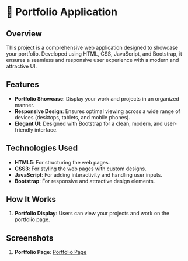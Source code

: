 # 🚀 Portfolio Application

## Overview
This project is a comprehensive web application designed to showcase your portfolio. Developed using HTML, CSS, JavaScript, and Bootstrap, it ensures a seamless and responsive user experience with a modern and attractive UI.

## Features
- **Portfolio Showcase**: Display your work and projects in an organized manner.
- **Responsive Design**: Ensures optimal viewing across a wide range of devices (desktops, tablets, and mobile phones).
- **Elegant UI**: Designed with Bootstrap for a clean, modern, and user-friendly interface.

## Technologies Used
- **HTML5**: For structuring the web pages.
- **CSS3**: For styling the web pages with custom designs.
- **JavaScript**: For adding interactivity and handling user inputs.
- **Bootstrap**: For responsive and attractive design elements.

## How It Works
1. **Portfolio Display**: Users can view your projects and work on the portfolio page.

## Screenshots
1. **Portfolio Page**:
   [Portfolio Page](https://sigup-login-with-auth.netlify.app/index.html)

